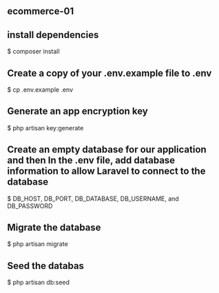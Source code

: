 ## ecommerce-01

## install dependencies
$ composer install 


## Create a copy of your .env.example file to .env
$ cp .env.example .env 

## Generate an app encryption key
$ php artisan key:generate

## Create an empty database for our application and then In the .env file, add database information to allow Laravel to connect to the database
$ DB_HOST, DB_PORT, DB_DATABASE, DB_USERNAME, and DB_PASSWORD 

## Migrate the database
$ php artisan migrate

## Seed the databas
$ php artisan db:seed
